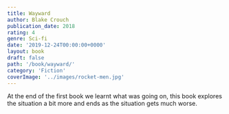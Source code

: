 ```yaml
---
title: Wayward
author: Blake Crouch
publication_date: 2018
rating: 4
genre: Sci-fi
date: '2019-12-24T00:00:00+0000'
layout: book
draft: false
path: '/book/wayward/'
category: 'Fiction'
coverImage: '../images/rocket-men.jpg'
---
```

At the end of the first book we learnt what was going on, this book explores the situation a bit more and ends as the situation gets much worse. 